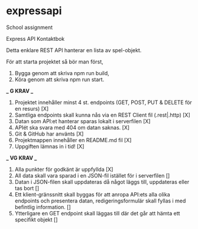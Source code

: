 # expressapi

School assignment

Express API Kontaktbok

Detta enklare REST API hanterar en lista av spel-objekt.

För att starta projektet så bör man först,

1. Bygga genom att skriva npm run build,
2. Köra genom att skriva npm run start.

**_ G KRAV _**

1. Projektet innehåller minst 4 st. endpoints (GET, POST, PUT & DELETE för en resurs) [X]
2. Samtliga endpoints skall kunna nås via en REST Client fil (.rest|.http) [X]
3. Datan som API:et hanterar sparas lokalt i serverfilen [X]
4. APIét ska svara med 404 om datan saknas. [X]
5. Git & GitHub har använts [X]
6. Projektmappen innehåller en README.md fil [X]
7. Uppgiften lämnas in i tid! [X]

**_ VG KRAV _**

1. Alla punkter för godkänt är uppfyllda [X]
2. All data skall vara sparad i en JSON-fil istället för i serverfilen []
3. Datan i JSON-filen skall uppdateras då något läggs till, uppdateras eller tas bort []
4. Ett klient-gränssnitt skall byggas för att anropa API:ets alla olika endpoints och
   presentera datan, redigeringsformulär skall fyllas i med befintlig information. []
5. Ytterligare en GET endpoint skall läggas till där det går att hämta ett specifikt objekt []
